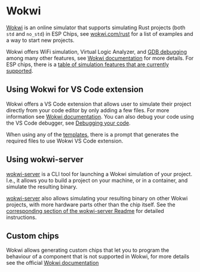 # Wokwi
[Wokwi] is an online simulator that supports simulating Rust projects (both `std` and `no_std`) in ESP Chips,
see [wokwi.com/rust] for a list of examples and a way to start new projects.

Wokwi offers WiFi simulation, Virtual Logic Analyzer, and [GDB debugging] among many other features, see
[Wokwi documentation] for more details. For ESP chips, there is a [table of simulation features that are currently supported].

## Using Wokwi for VS Code extension
Wokwi offers a VS Code extension that allows user to simulate their project directly from your code editor by only adding a few files. For more information see [Wokwi documentation][wokwi-vscode].
You can also debug your code using the VS Code debugger, see [Debugging your code].

When using any of the [templates], there is a prompt that generates the required files to use Wokwi VS Code extension.

## Using wokwi-server
[wokwi-server] is a CLI tool for launching a Wokwi simulation of your project. I.e., it allows you
to build a project on your machine, or in a container, and simulate the resulting binary.

[wokwi-server] also allows simulating your resulting binary on other Wokwi projects, with more hardware parts other than the chip itself. See the [corresponding section of the wokwi-server Readme] for detailed instructions.

## Custom chips
Wokwi allows generating custom chips that let you to program the behaviour of a component that is not supported in Wokwi, for more details see the official [Wokwi documentation][wokwi-custom-chip]


[Wokwi]: https://wokwi.com/
[wokwi.com/rust]: https://wokwi.com/rust
[GDB debugging]: https://docs.wokwi.com/gdb-debugging
[Wokwi documentation]: https://docs.wokwi.com/
[table of simulation features that are currently supported]: https://docs.wokwi.com/guides/esp32#simulation-features
[wokwi-server]: https://github.com/MabezDev/wokwi-server
[corresponding section of the wokwi-server Readme]: https://github.com/MabezDev/wokwi-server#simulating-your-binary-on-a-custom-wokwi-project
[wokwi-vscode]: https://docs.wokwi.com/vscode/getting-started
[Debugging your code]: https://docs.wokwi.com/vscode/debugging
[templates]: ./../../writing-your-own-application/generate-project/index.md
[wokwi-custom-chip]: https://docs.wokwi.com/chips-api/getting-started
